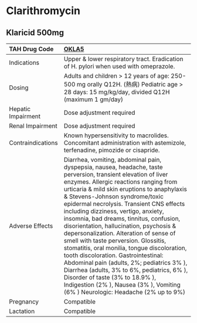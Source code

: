 # Clarithromycin

## Klaricid 500mg

| TAH Drug Code      | [OKLA5](https://www.tahsda.org.tw/drugs/hissearch.php?drug_code=OKLA5)                                                                                                                                                                                                                                                                                                                                                                                                                                                                                                                                                                                                                                                                                                                                     |
|:-------------------|:-----------------------------------------------------------------------------------------------------------------------------------------------------------------------------------------------------------------------------------------------------------------------------------------------------------------------------------------------------------------------------------------------------------------------------------------------------------------------------------------------------------------------------------------------------------------------------------------------------------------------------------------------------------------------------------------------------------------------------------------------------------------------------------------------------------|
| Indications        | Upper & lower respiratory tract. Eradication of H. pylori when used with omeprazole.                                                                                                                                                                                                                                                                                                                                                                                                                                                                                                                                                                                                                                                                                                                       |
| Dosing             | Adults and children > 12 years of age: 250-500 mg orally Q12H. (熱病) Pediatric age > 28 days: 15 mg/kg/day, divided Q12H (maximum 1 gm/day)                                                                                                                                                                                                                                                                                                                                                                                                                                                                                                                                                                                                                                                                 |
| Hepatic Impairment | Dose adjustment required                                                                                                                                                                                                                                                                                                                                                                                                                                                                                                                                                                                                                                                                                                                                                                                   |
| Renal Impairment   | Dose adjustment required                                                                                                                                                                                                                                                                                                                                                                                                                                                                                                                                                                                                                                                                                                                                                                                   |
| Contraindications  | Known hypersensitivity to macrolides. Concomitant administration with astemizole, terfenadine, pimozide or cisapride.                                                                                                                                                                                                                                                                                                                                                                                                                                                                                                                                                                                                                                                                                      |
| Adverse Effects    | Diarrhea, vomiting, abdominal pain, dyspepsia, nausea, headache, taste perversion, transient elevation of liver enzymes. Allergic reactions ranging from urticaria & mild skin eruptions to anaphylaxis & Stevens-Johnson syndrome/toxic epidermal necrolysis. Transient CNS effects including dizziness, vertigo, anxiety, insomnia, bad dreams, tinnitus, confusion, disorientation, hallucination, psychosis & depersonalization. Alteration of sense of smell with taste perversion. Glossitis, stomatitis, oral monilia, tongue discoloration, tooth discoloration. Gastrointestinal: Abdominal pain (adults, 2%; pediatrics 3% ), Diarrhea (adults, 3% to 6%, pediatrics, 6% ), Disorder of taste (3% to 18.9% ), Indigestion (2% ), Nausea (3% ), Vomiting (6% ) Neurologic: Headache (2% up to 9%) |
| Pregnancy          | Compatible                                                                                                                                                                                                                                                                                                                                                                                                                                                                                                                                                                                                                                                                                                                                                                                                 |
| Lactation          | Compatible                                                                                                                                                                                                                                                                                                                                                                                                                                                                                                                                                                                                                                                                                                                                                                                                 |

